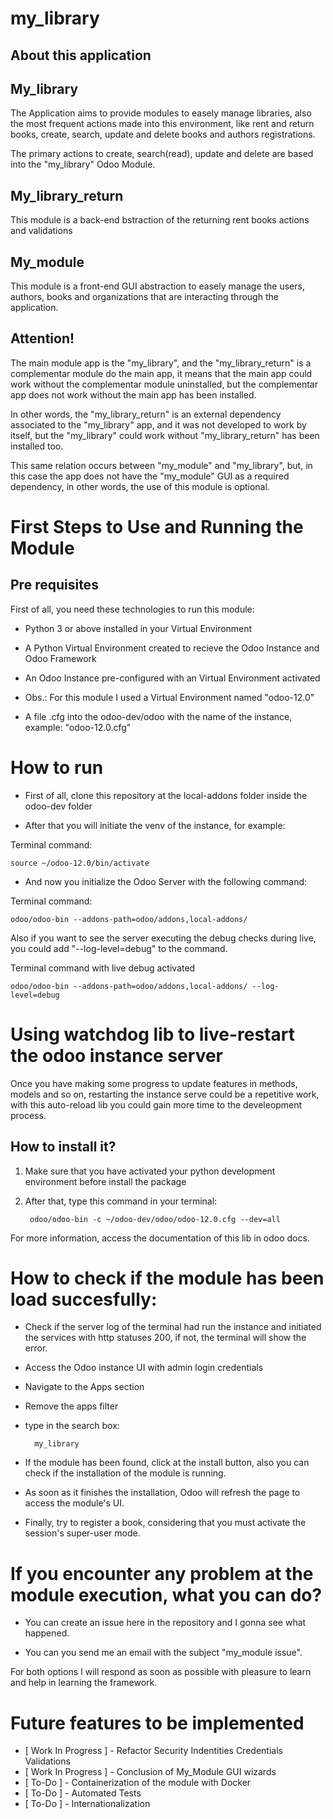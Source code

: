 # my_library

## About this application

## My_library
The Application aims to provide modules to easely manage libraries, also the most frequent actions made into this environment, like rent and return books, create, search, update and delete books and authors registrations.

The primary actions to create, search(read), update and delete are based into the "my_library" Odoo Module.

## My_library_return

This module is a back-end bstraction of the returning rent books actions and validations

## My_module 

This module is a front-end GUI abstraction to easely manage the users, authors, books and organizations that are interacting through the application.

## Attention!

The main module app is the "my_library", and the "my_library_return" is a complementar module do the main app, it means that the main app could work without the complementar module uninstalled, but the complementar app does not work without the main app has been installed.

In other words, the "my_library_return" is an external dependency associated to the "my_library" app, and it was not developed to work by itself, but the "my_library" could work without "my_library_return" has been installed too.

This same relation occurs between "my_module" and "my_library", but, in this case the app does not have the "my_module" GUI as a required dependency, in other words, the use of this module is optional.

# First Steps to Use and Running the Module

## Pre requisites

First of all, you need these technologies to run this module:

- Python 3 or above installed in your Virtual Environment

- A Python Virtual Environment created to recieve the Odoo Instance and Odoo Framework

- An Odoo Instance pre-configured with an Virtual Environment activated

- Obs.: For this module I used a Virtual Environment named "odoo-12.0"

- A file .cfg into the odoo-dev/odoo with the name of the instance, example: "odoo-12.0.cfg"

# How to run

- First of all, clone this repository at the local-addons folder inside the odoo-dev folder

- After that you will initiate the venv of the instance, for example:

Terminal command: 
    
    source ~/odoo-12.0/bin/activate

- And now you initialize the Odoo Server with the following command:
    
Terminal command:

    odoo/odoo-bin --addons-path=odoo/addons,local-addons/

Also if you want to see the server executing the debug checks during live, you could add "--log-level=debug" to the command.

Terminal command with live debug activated

    odoo/odoo-bin --addons-path=odoo/addons,local-addons/ --log-level=debug

# Using watchdog lib to live-restart the odoo instance server

Once you have making some progress to update features in methods, models and so on, restarting the instance serve could be a repetitive work, with this auto-reload lib you could gain more time to the develeopment process.

## How to install it?

1. Make sure that you have activated your python development environment before install the package

2. After that, type this command in your terminal:

        odoo/odoo-bin -c ~/odoo-dev/odoo/odoo-12.0.cfg --dev=all

For more information, access the documentation of this lib in odoo docs.

# How to check if the module has been load succesfully:

- Check if the server log of the terminal had run the instance and initiated the services with http statuses 200, if not, the terminal will show the error.

- Access the Odoo instance UI with admin login credentials

- Navigate to the Apps section

- Remove the apps filter

- type in the search box:

        my_library
    
- If the module has been found, click at the install button, also you can check if the installation of the module is running.

- As soon as it finishes the installation, Odoo will refresh the page to access the module's UI.

- Finally, try to register a book, considering that you must activate the session's super-user mode.

# If you encounter any problem at the module execution, what you can do?

- You can create an issue here in the repository and I gonna see what happened.

- You can you send me an email with the subject "my_module issue".

For both options I will respond as soon as possible with pleasure to learn and help in learning the framework.

# Future features to be implemented

- [ Work In Progress ] - Refactor Security Indentities Credentials Validations
- [ Work In Progress ] - Conclusion of My_Module GUI wizards
- [ To-Do ] - Containerization of the module with Docker
- [ To-Do ] - Automated Tests
- [ To-Do ] - Internationalization